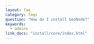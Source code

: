 ```yaml
---
layout: faq
category: faqs
question: "How do I install GeoNode?"
keywords:
  - admins
link_docs: "install/core/index.html"
---
```

